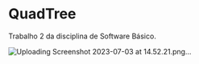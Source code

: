 # QuadTree
Trabalho 2 da disciplina de Software Básico.

![Uploading Screenshot 2023-07-03 at 14.52.21.png…]()
